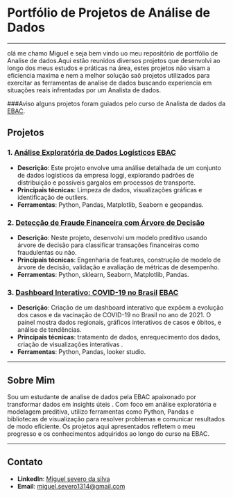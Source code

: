 # Portfólio de Projetos de Análise de Dados
---

olá me chamo Miguel e seja bem vindo uo meu repositório de portfólio de Analise de dados.Aqui estão reunidos diversos projetos que desenvolvi ao longo dos meus estudos e práticas na área, estes projetos não visam a eficiencia maxima e nem a melhor solução saõ projetos utilizados para exercitar as ferramentas de analise de dados buscando experiencia em situações reais infrentadas por um Analista de dados.

###Aviso
alguns projetos foram guiados pelo curso de Analista de dados da  [EBAC](https://ebaconline.com.br/).


## Projetos

### 1. [Análise Exploratória de Dados Logísticos]([link_para_a_pasta_do_projeto](https://github.com/Miguelmss/portfolio-analista-de-dados/tree/main/Análise%20de%20dados%20logísticos)) [EBAC](https://ebaconline.com.br/)
- **Descrição**: Este projeto envolve uma análise detalhada de um conjunto de dados logísticos da empresa loggi, explorando padrões de distribuição e possíveis gargalos em processos de transporte.
- **Principais técnicas**: Limpeza de dados, visualizações gráficas e identificação de outliers.
- **Ferramentas**: Python, Pandas, Matplotlib, Seaborn e geopandas.

### 2. [Detecção de Fraude Financeira com Árvore de Decisão]([link_para_a_pasta_do_projeto](https://github.com/Miguelmss/portfolio-analista-de-dados/tree/main/arvore%20de%20decisão%20fraude%20financeira))
- **Descrição**: Neste projeto, desenvolvi um modelo preditivo usando árvore de decisão para classificar transações financeiras como fraudulentas ou não.
- **Principais técnicas**: Engenharia de features, construção de modelo de árvore de decisão, validação e avaliação de métricas de desempenho.
- **Ferramentas**: Python, sklearn, Seaborn, Matplotlib, Pandas.

### 3. [Dashboard Interativo: COVID-19 no Brasil]([link_para_a_pasta_do_projeto](https://github.com/Miguelmss/portfolio-analista-de-dados/tree/main/dashboard%20de%20dados)) [EBAC](https://ebaconline.com.br/)
- **Descrição**: Criação de um dashboard interativo que expõem a evolução dos casos e da vacinação de COVID-19 no Brasil no ano de 2021. O painel mostra dados regionais, gráficos interativos de casos e óbitos, e análise de tendências.
- **Principais técnicas**:  tratamento de dados, enrequecimento dos dados, criação de visualizações interativas .
- **Ferramentas**: Python, Pandas, looker studio.

---

## Sobre Mim

Sou um estudante de analise de dados pela EBAC apaixonado por transformar dados em insights úteis . Com foco em análise exploratória e modelagem preditiva, utilizo ferramentas como Python, Pandas e bibliotecas de visualização para resolver problemas e comunicar resultados de modo eficiente. Os projetos aqui apresentados refletem o meu progresso e os conhecimentos adquiridos ao longo do curso na EBAC.

---

## Contato

- **LinkedIn**: [Miguel severo da silva](https://www.linkedin.com/in/miguel-severo-da-silva-351773287/)
- **Email**: miguel.severo1314@gmail.com
